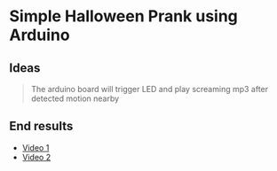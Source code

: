 # Simple Halloween Prank using Arduino
## Ideas
> The arduino board will trigger LED and play screaming mp3 after detected motion nearby
## End results
* [Video 1](https://drive.google.com/file/d/1KvH4iTwAb7MzJSNWr4lKe5h2GlmHQmUM/view?usp=sharing)
* [Video 2](https://drive.google.com/file/d/1KvJpw3xFbxkn_q7ebfSUgTF-vpTdyZqT/view?usp=sharing)
